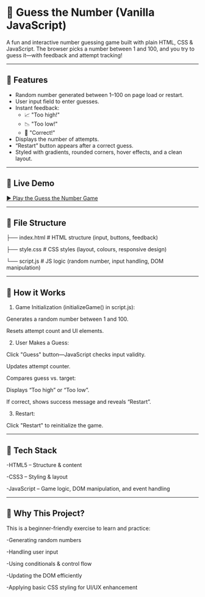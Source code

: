 # 🎯 Guess the Number (Vanilla JavaScript)

A fun and interactive number guessing game built with plain HTML, CSS & JavaScript. The browser picks a number between 1 and 100, and you try to guess it—with feedback and attempt tracking!

---

## 🧠 Features

- Random number generated between 1–100 on page load or restart.
- User input field to enter guesses.
- Instant feedback:
  - 📈 "Too high!"
  - 📉 "Too low!"
  - 🎉 "Correct!"
- Displays the number of attempts.
- “Restart” button appears after a correct guess.
- Styled with gradients, rounded corners, hover effects, and a clean layout.

---

## 🚀 Live Demo


[▶️ Play the Guess the Number Game](https://jagtap-pooja77.github.io/Js-Project/)

---

## 📁 File Structure

├── index.html # HTML structure (input, buttons, feedback)

├── style.css # CSS styles (layout, colours, responsive design)

└── script.js # JS logic (random number, input handling, DOM manipulation)

---

## 🔧 How it Works
1. Game Initialization (initializeGame() in script.js):

Generates a random number between 1 and 100.

Resets attempt count and UI elements.

2. User Makes a Guess:

Click "Guess" button—JavaScript checks input validity.

Updates attempt counter.

Compares guess vs. target:

Displays “Too high” or “Too low”.

If correct, shows success message and reveals “Restart”.

3. Restart:

Click "Restart" to reinitialize the game.

---

## 🧩 Tech Stack
-HTML5 – Structure & content

-CSS3 – Styling & layout

-JavaScript – Game logic, DOM manipulation, and event handling

---

## 🌟 Why This Project?
This is a beginner-friendly exercise to learn and practice:

-Generating random numbers

-Handling user input

-Using conditionals & control flow

-Updating the DOM efficiently

-Applying basic CSS styling for UI/UX enhancement


